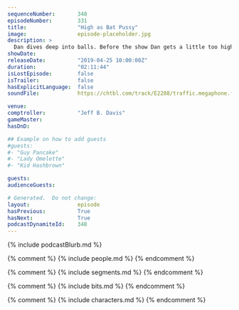 ```yaml
---
sequenceNumber:       348
episodeNumber:        331
title:                "High as Bat Pussy"
image:                episode-placeholder.jpg
description: >
  Dan dives deep into balls. Before the show Dan gets a little too high, which is perfect for our guest Gabriel Sunday, creator and star of the new cannabis inspired TV series Dope State. Featuring Dan Harmon, Jeff Bryan Davis, Spencer Crittenden and Gabriel Sunday.
showDate:             
releaseDate:          "2019-04-25 10:00:00Z"
duration:             "02:11:44"
isLostEpisode:        false
isTrailer:            false
hasExplicitLanguage:  false
soundFile:            https://chtbl.com/track/E2288/traffic.megaphone.fm/STA2893857432.mp3?updated=1596573286

venue:                
comptroller:          "Jeff B. Davis"
gameMaster:           
hasDnD:               

## Example on how to add guests
#guests:
#- "Guy Pancake"
#- "Lady Omelette"
#- "Kid Hashbrown"

guests:
audienceGuests:

# Generated.  Do not change:
layout:               episode
hasPrevious:          True
hasNext:              True
podcastDynamiteId:    348
---
```


{% include podcastBlurb.md %}

{% comment %}
{% include people.md %}
{% endcomment %}

{% comment %}
{% include segments.md %}
{% endcomment %}

{% comment %}
{% include bits.md %}
{% endcomment %}

{% comment %}
{% include characters.md %}
{% endcomment %}
